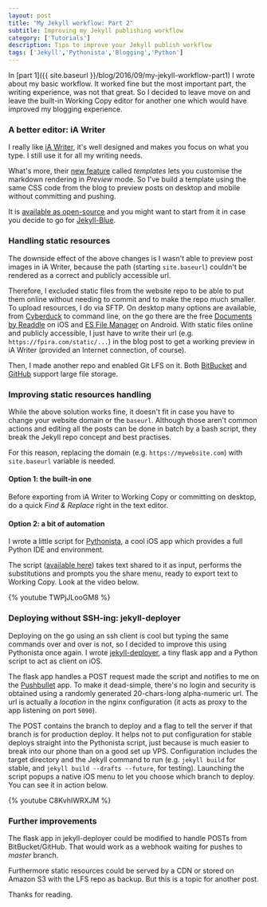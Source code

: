 ```yaml
---
layout: post
title: "My Jekyll workflow: Part 2"
subtitle: Improving my Jekyll publishing workflow
category: ['Tutorials']
description: Tips to improve your Jekyll publish workflow
tags: ['Jekyll','Pythonista','Blogging','Python']
---
```


In [part 1]({{ site.baseurl }}/blog/2016/09/my-jekyll-workflow-part1) I wrote about my basic workflow. It worked fine but the most important part, the writing experience, was not that great. So I decided to leave move on and leave the built-in Working Copy editor for another one which would have improved my blogging experience.

### A better editor: iA Writer

I really like [iA Writer](https://itunes.apple.com/app/id775737172?mt=8&uo=4&at=10l4LV&ct=w), it's well designed and makes you focus on what you type. I still use it for all my writing needs. 

What's more, their [new feature](https://ia.net/writer/templates) called *templates* lets you customise the markdown rendering in *Preview* mode. So I've build a template using the same CSS code from the blog to preview posts on desktop and mobile without committing and pushing.

It is [available as open-source](https://github.com/pirafrank/My-iA-Writer-templates) and you might want to start from it in case you decide to go for [Jekyll-Blue](https://github.com/pirafrank/Jekyll-Blue).

### Handling static resources

The downside effect of the above changes is I wasn't able to preview post images in iA Writer, because the path (starting `site.baseurl`) couldn't be rendered as a correct and publicly accessible url.

Therefore, I excluded static files from the website repo to be able to put them online without needing to commit and to make the repo much smaller. To upload resources, I do via SFTP. On desktop many options are available, from [Cyberduck](https://cyberduck.io/?l=en) to command line, on the go there are the free [Documents by Readdle](https://readdle.com/documents) on iOS and [ES File Manager](https://play.google.com/store/apps/details?id=com.estrongs.android.pop) on Android. With static files online and publicly accessible, I just have to write their url (e.g. `https://fpira.com/static/...`) in the blog post to get a working preview in iA Writer (provided an Internet connection, of course).

Then, I made another repo and enabled Git LFS on it. Both [BitBucket](https://blog.bitbucket.org/2016/07/18/git-large-file-storage-now-in-bitbucket-cloud/) and [GitHub](https://git-lfs.github.com) support large file storage.

### Improving static resources handling

While the above solution works fine, it doesn't fit in case you have to change your website domain or the `baseurl`. Although those aren't common actions and editing all the posts can be done in batch by a bash script, they break the Jekyll repo concept and best practises.

For this reason, replacing the domain (e.g. `https://mywebsite.com`) with `site.baseurl` variable is needed.

#### Option 1: the built-in one

Before exporting from iA Writer to Working Copy or committing on desktop, do a quick *Find & Replace* right in the text editor.

#### Option 2: a bit of automation

I wrote a little script for [Pythonista](https://omz-software.com/pythonista/), a cool iOS app which provides a full Python IDE and environment.

The script ([available here](https://gist.github.com/pirafrank/e0db410304d6543a78bdf713b1f5c118)) takes text shared to it as input, performs the substitutions and prompts you the share menu, ready to export text to Working Copy. Look at the video below.

{% youtube TWPjJLooGM8 %}

### Deploying without SSH-ing: jekyll-deployer

Deploying on the go using an ssh client is cool but typing the same commands over and over is not, so I decided to improve this using Pythonista once again. I wrote [jekyll-deployer](https://github.com/pirafrank/jekyll-deployer), a tiny flask app and a Python script to act as client on iOS.

The flask app handles a POST request made the script and notifies to me on the [Pushbullet](https://www.pushbullet.com) app. To make it dead-simple, there's no login and security is obtained using a randomly generated 20-chars-long alpha-numeric url. The url is actually a *location* in the nginx configuration (it acts as proxy to the app listening on port `5090`).

The POST contains the branch to deploy and a flag to tell the server if that branch is for production deploy. It helps not to put configuration for stable deploys straight into the Pythonista script, just because is much easier to break into our phone than on a good set up VPS. Configuration includes the target directory and the Jekyll command to run (e.g. `jekyll build` for stable, and `jekyll build --drafts --future`, for testing). Launching the script popups a native iOS menu to let you choose which branch to deploy. You can see it in action below.

{% youtube C8KvhIWRXJM %}

### Further improvements

The flask app in jekyll-deployer could be modified to handle POSTs from BitBucket/GitHub. That would work as a webhook waiting for pushes to *master* branch.

Furthermore static resources could be served by a CDN or stored on Amazon S3 with the LFS repo as backup. But this is a topic for another post.

Thanks for reading.

